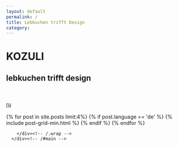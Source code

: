 ```yaml
---
layout: default
permalink: /
title: Lebkuchen trifft Design
category: 
---
```


<div id="mainimage" class="page-lead" style="background-image:url(/images/mainimage/teaser.jpg)">
      <div class="wrap page-lead-content">
        <h1>KOZULI</h1>
        <h2>lebkuchen trifft design</h2>
        <br/><br/>
         <a href="/r/" class="btn-i18n" hreflang="ru">ru</a>
      </div><!-- /.page-lead-content -->
</div><!-- /.page-lead -->

<div id="main" role="main">
        <div class="wrap">
        
<br/> 
<div class="tiles">
{% for post in site.posts limit:4%}
	{% if post.language == 'de' %}
		{% include post-grid-min.html %}
	{% endif %}
{% endfor %}
</div><!-- /.tiles -->  


        </div><!-- /.wrap -->
      </div><!-- /#main -->

